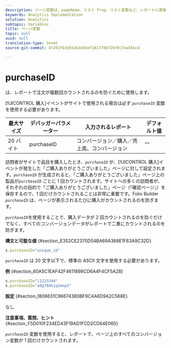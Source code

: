 ```yaml
---
description: ページ変数は、pageName、リスト Prop、リスト変数など、レポートに直接入力されます。
keywords: Analytics Implementation
solution: Analytics
subtopic: Variables
title: ページ変数
topic: null
uuid: null
translation-type: tm+mt
source-git-commit: 47291fb3d55ab3eb5ef181770bf2078c7ea55bc4

---
```



# purchaseID

 は、レポートで注文が複数回カウントされるのを防ぐために使用します。


<!-- 

purchaseID.xml

 -->

[!UICONTROL 購入]イベントがサイトで使用される場合は必ず *`purchaseID`* 変数を使用する必要があります。

| 最大サイズ | デバッガーパラメーター | 入力されるレポート | デフォルト値 |
|---|---|---|---|
| 20 バイト | purchaseID | コンバージョン／購入／売上高、コンバージョン | "" |

訪問者がサイトで品目を購入したとき、*`purchaseID`* が、[!UICONTROL 購入]イベントが発生した「ご購入ありがとうございました」ページに対して設定されます。*`purchaseID`* が生成されると、「ご購入ありがとうございました」ページ上の製品が&#x200B;*`purchaseID`* ごとに 1 回カウントされます。サイトへの多くの訪問者が、それぞれの目的で「ご購入ありがとうございました」ページ（「確認ページ」）を保存するので、1 回だけカウントされることは非常に重要です。Folio Builder *`purchaseID`* は、ページが表示されるたびに購入がカウントされるのを防ぎます。

*`purchaseID`*&#x200B;を使用することで、購入データが 2 回カウントされるのを防ぐだけでなく、すべてのコンバージョンデータがレポートで二重にカウントされるのを防ぎます。

**構文と可能な値** {#section_E352CE2370D54BA69A368E1F63A9C32D}

```js
s.purchaseID="unique_id"
```

*`purchaseID`* は 20 文字以下で、標準の ASCII 文字を使用する必要があります。

**例** {#section_60A5C1EAF42F4611898CD6A4F4CF5A28}

```js
s.purchaseID="11223344" 
s.purchaseID="a8g784hjq1mnp3"
```

**設定** {#section_1808631C96674380BF9C4A6D9A2C568E}

なし

**注意事項、質問、ヒント** {#section_F5D010F234ED43F19AD1FCD2CD64E060}

*`purchaseID`* 変数を使用すると、レポートで、ページ上のすべてのコンバージョン変数が 1 回だけカウントされます。
